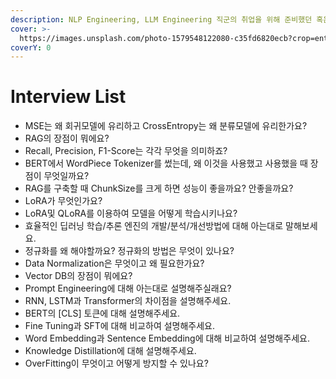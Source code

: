 ```yaml
---
description: NLP Engineering, LLM Engineering 직군의 취업을 위해 준비했던 혹은 실제 마주했던 기술인터뷰 목록을 정리해봅시다.
cover: >-
  https://images.unsplash.com/photo-1579548122080-c35fd6820ecb?crop=entropy&cs=srgb&fm=jpg&ixid=M3wxOTcwMjR8MHwxfHNlYXJjaHw0fHxncmFkYXRpb258ZW58MHx8fHwxNzExMTgwMTI2fDA&ixlib=rb-4.0.3&q=85
coverY: 0
---
```


# Interview List

* MSE는 왜 회귀모델에 유리하고 CrossEntropy는 왜 분류모델에 유리한가요?
* RAG의 장점이 뭐에요?
* Recall, Precision, F1-Score는 각각 무엇을 의미하죠?
* BERT에서 WordPiece Tokenizer를 썼는데, 왜 이것을 사용했고 사용했을 때 장점이 무엇일까요?
* RAG를 구축할 때 ChunkSize를 크게 하면 성능이 좋을까요? 안좋을까요?
* LoRA가 무엇인가요?
* LoRA및 QLoRA를 이용하여 모델을 어떻게 학습시키나요?
* 효율적인 딥러닝 학습/추론 엔진의 개발/분석/개선방법에 대해 아는대로 말해보세요.
* 정규화를 왜 해야할까요? 정규화의 방법은 무엇이 있나요?
* Data Normalization은 무엇이고 왜 필요한가요?
* Vector DB의 장점이 뭐에요?
* Prompt Engineering에 대해 아는대로 설명해주실래요?
* RNN, LSTM과 Transformer의 차이점을 설명해주세요.
* BERT의 \[CLS] 토큰에 대해 설명해주세요.
* Fine Tuning과 SFT에 대해 비교하여 설명해주세요.
* Word Embedding과 Sentence Embedding에 대해 비교하여 설명해주세요.
* Knowledge Distillation에 대해 설명해주세요.
* OverFitting이 무엇이고 어떻게 방지할 수 있나요?
